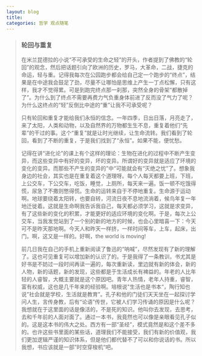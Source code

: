 ```yaml
---
layout: blog  
title:   
categories: 哲学 观点随笔
---
```


>### 轮回与重复
>
>在米兰昆德拉的小说“不可承受的生命之轻”的开头，作者提到了佛教的“轮回”的观念，然后把话题引向了欧洲的历史，罗马，大革命，二战，捷克的命运，轻与重。记得我每次在公园跑步都会给自己定一个跑步的“终点”，结果是在中途我会鼓足了劲，尽量不让哪怕是思维上产生一丁点松懈，只有这样，我才不觉得累。可是到跑完终点那一刹那，突然全身的骨架“都散掉了”。为什么到了终点不需要再费力气负重身体前进了反而没了气力了呢？为什么这终点的“轻”反倒比中途的“重”让我不可承受呢？
>
>​         只有轮回和重复才能给我们永恒的信念。一年四季，日出日落，月亮走了，来了太阳，人类和动物，以及自然界的万物都生生不息，重复着他们“先辈”的干过的事。这个“重复”就是让时光继续，让生命流转。我们看到了轮回，看到了不断的重复，于是我们找到了“永恒”。如果不能，便忧愁。
>
>​          记得在讲“进化论”的课上有个这样的理论：生物在进化的过程中不断产生变异，而这些变异中有好的变异，坏的变异。所谓好的变异就是适应了环境的变化的变异。而那些不产生的变异的”中“可能就会有“灭绝之忧”了。想象我身边的社会，其实也是在重复着这个道理呀。每个人每天都要上班，下班，上公交车，下公交车，吃饭，睡觉，上厕所，每天来一遍。饭一顿不吃饿得慌，尿急了不撒则憋得慌。生命的运转来自于不停地重复。生命源于运动啊。地球要绕着太阳转，也要自转，河流日夜不息地流淌着，候鸟年复一年地迁徙着。这就是生命啊我告诉我自己，每天都必须学习，这就是求变异，有了这些新的变化的积累，才能更好的适应环境的变化啊。于是，每次上公交车，当我发觉站到了一个别的新的地方的时候，也会心里暗喜一下：今天可不是昨天那地啊。今天人和昨天一样挤，一样时间等车，上车，起床，出门。啊，这又是一样的。好啊，the world is moving!
>
>​         前几日我在自己的手机上重新阅读了鲁迅的“呐喊”，尽然发现有了新的理解了。这也可见重复可以增加新的认识了的。于是我得了一条教训，书尤其是好书是不妨过一段时间再读一遍的，每次重新读，里边就有新的体会，新的人物，新的话题，新的发现，这些都是于生活成长有裨益的。年老的人比年轻的人睿智，大概主要就是这个原因吧。青年人热情，老年人持重，睿智，富有权威，这也是几千年来的经验啊。培根说"生活也是书本“，陶行知也说”社会就是学校，生活就是教育”。孔子和他的门徒们天天坐在一起探讨学问人生，言传身教，后有“论语”传世，它被人们学习传诵的原因是什么呢？我想就在于这里面的话是像活的，不是死的知识。他叫你去发现，去思考，去和千年前的人面对面了。通过一本书，我竟然也可以像是亲眼看见孔子似的。这是这本书的伟大之处。西方有一部“圣经”，模式竟然是和这个差不多的。也许这些书里面的某些话，道理我们不能接受，我们有新的价值观，我们更加逻辑严谨的知识体系，但是他们都代替不了可以和你说话的书。所以我想，书应该就是一部”时空穿梭机“吧。

 